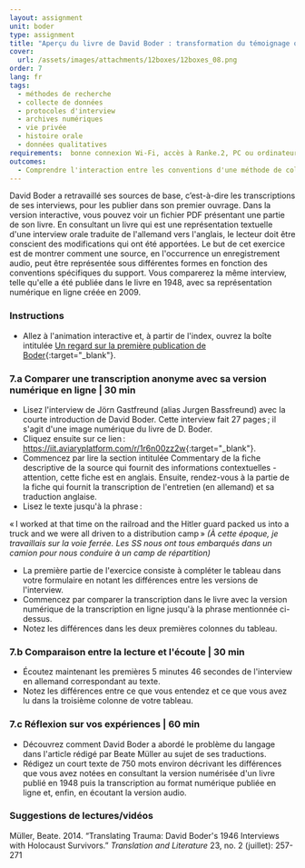 ```yaml
---
layout: assignment
unit: boder
type: assignment
title: "Aperçu du livre de David Boder : transformation du témoignage oral en texte dactylographié"
cover:
  url: /assets/images/attachments/12boxes/12boxes_08.png
order: 7
lang: fr
tags:
  - méthodes de recherche
  - collecte de données
  - protocoles d'interview
  - archives numériques
  - vie privée
  - histoire orale
  - données qualitatives
requirements:  bonne connexion Wi-Fi, accès à Ranke.2, PC ou ordinateur portable, application installée sur le PC ou le portable permettant de visualiser des vidéos, compte pour la frise chronologique
outcomes:
  - Comprendre l'interaction entre les conventions d'une méthode de collecte de données, les conventions du support à travers lequel ces données sont partagées et l'apparence de sa représentation.
---
```


David Boder a retravaillé ses sources de base, c’est-à-dire les transcriptions de ses interviews, pour les publier dans son premier ouvrage. Dans la version interactive, vous pouvez voir un fichier PDF présentant une partie de son livre. En consultant un livre qui est une représentation textuelle d'une interview orale traduite de l'allemand vers l'anglais, le lecteur doit être conscient des modifications qui ont été apportées.
Le but de cet exercice est de montrer comment une source, en l'occurrence un enregistrement audio, peut être représentée sous différentes formes en fonction des conventions spécifiques du support. Vous comparerez la même interview, telle qu'elle a été publiée dans le livre en 1948, avec sa représentation numérique en ligne créée en 2009.

<!-- more -->

<!-- briefing-student -->

### Instructions
<!-- section-contents -->

- Allez à l'animation interactive et, à partir de l'index, ouvrez la boîte intitulée [Un regard sur la première publication de Boder](https://ranke2.uni.lu/klynt/fr/#Intro){:target="_blank"}.

<!-- section -->

### 7.a  Comparer une transcription anonyme avec sa version numérique en ligne | 30 min
<!-- section-contents -->

- Lisez l'interview de Jörn Gastfreund (alias Jurgen Bassfreund) avec la courte introduction de David Boder. Cette interview fait 27 pages&#x202F;; il s'agit d'une image numérique du livre de D. Boder.
- Cliquez ensuite sur ce lien&#x202F;: <https://iit.aviaryplatform.com/r/1r6n00zz2w>{:target="_blank"}.
- Commencez par lire la section intitulée Commentary de la fiche descriptive de la source qui fournit des informations contextuelles - attention, cette fiche est en anglais. Ensuite, rendez-vous à la partie de la fiche qui fournit la transcription de l'entretien (en allemand) et sa traduction anglaise.
- Lisez le texte jusqu'à la phrase&#x202F;:

«&#x202F;I worked at that time on the railroad and the Hitler guard packed us into a truck and we were all driven to a distribution camp&#x202F;» _(À cette époque, je travaillais sur la voie ferrée. Les SS nous ont tous embarqués dans un camion pour nous conduire à un camp de répartition)_

- La première partie de l'exercice consiste à compléter le tableau dans votre formulaire en notant les différences entre les versions de l'interview.
- Commencez par comparer la transcription dans le livre avec la version numérique de la transcription en ligne jusqu'à la phrase mentionnée ci-dessus.
- Notez les différences dans les deux premières colonnes du tableau.

<!-- section -->

### 7.b  Comparaison entre la lecture et l'écoute | 30 min
<!-- section-contents -->

- Écoutez maintenant les premières 5 minutes 46 secondes de l'interview en allemand correspondant au texte.
- Notez les différences entre ce que vous entendez et ce que vous avez lu dans la troisième colonne de votre tableau.

<!-- section -->

### 7.c  Réflexion sur vos expériences | 60 min
<!-- section-contents -->

- Découvrez comment David Boder a abordé le problème du langage dans l'article rédigé par Beate Müller au sujet de ses traductions.
- Rédigez un court texte de 750 mots environ décrivant les différences que vous avez notées en consultant la version numérisée d'un livre publié en 1948 puis la transcription au format numérique publiée en ligne et, enfin, en écoutant la version audio.

<!-- section -->

### Suggestions de lectures/vidéos
<!-- section-contents -->

Müller, Beate. 2014.  “Translating Trauma: David Boder's 1946 Interviews with Holocaust Survivors.” _Translation and Literature_ 23, no. 2 (juillet): 257-271

<!-- briefing-teacher -->
